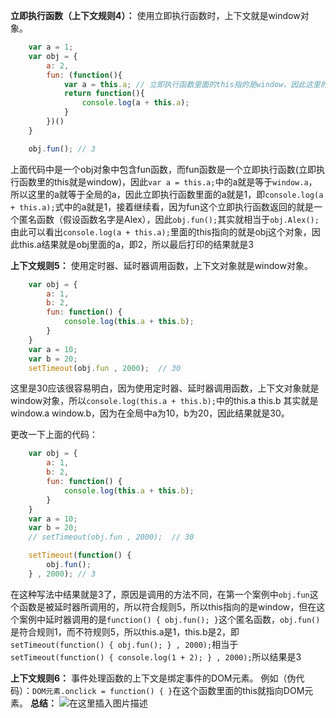 ﻿**立即执行函数（上下文规则4）：**
使用立即执行函数时，上下文就是window对象。
```javascript
    var a = 1;
    var obj = {
        a: 2,
        fun: (function(){
            var a = this.a; // 立即执行函数里面的this指的是window，因此这里的a就是1
            return function(){
                console.log(a + this.a);
            }
        })()
    }

    obj.fun(); // 3
```
上面代码中是一个obj对象中包含fun函数，而fun函数是一个立即执行函数(立即执行函数里的this就是window)，因此`var a = this.a;`中的a就是等于`window.a`，所以这里的a就等于全局的a，因此立即执行函数里面的a就是1，即`console.log(a + this.a);`式中的a就是1，接着继续看，因为fun这个立即执行函数返回的就是一个匿名函数（假设函数名字是Alex），因此`obj.fun();`其实就相当于`obj.Alex();`由此可以看出`console.log(a + this.a);`里面的this指向的就是obj这个对象，因此this.a结果就是obj里面的a，即2，所以最后打印的结果就是3

**上下文规则5：**
使用定时器、延时器调用函数，上下文对象就是window对象。

```javascript
    var obj = {
        a: 1,
        b: 2,
        fun: function() {
            console.log(this.a + this.b);
        }
    }
    var a = 10;
    var b = 20;
    setTimeout(obj.fun , 2000);  // 30
```
这里是30应该很容易明白，因为使用定时器、延时器调用函数，上下文对象就是window对象，所以`console.log(this.a + this.b);`中的this.a this.b 其实就是window.a window.b，因为在全局中a为10，b为20，因此结果就是30。

更改一下上面的代码：

```javascript
    var obj = {
        a: 1,
        b: 2,
        fun: function() {
            console.log(this.a + this.b);
        }
    }
    var a = 10;
    var b = 20;
    // setTimeout(obj.fun , 2000);  // 30

    setTimeout(function() {
        obj.fun();
    } , 2000); // 3
```
在这种写法中结果就是3了，原因是调用的方法不同，在第一个案例中`obj.fun`这个函数是被延时器所调用的，所以符合规则5，所以this指向的是window，但在这个案例中延时器调用的是`function() {
        obj.fun();
    }`这个匿名函数，`obj.fun()`是符合规则1，而不符规则5，所以this.a是1，this.b是2，即`setTimeout(function() {
        obj.fun();
    } , 2000);`相当于`setTimeout(function() {
        console.log(1 + 2);
    } , 2000);`所以结果是3

**上下文规则6：**
事件处理函数的上下文是绑定事件的DOM元素。
例如（伪代码）：`DOM元素.onclick = function() { }`在这个函数里面的this就指向DOM元素。
**总结：**
![在这里插入图片描述](https://img-blog.csdnimg.cn/20210522154457831.png?x-oss-process=image/watermark,type_ZmFuZ3poZW5naGVpdGk,shadow_10,text_aHR0cHM6Ly9ibG9nLmNzZG4ubmV0L3FxXzUyMjA3NzI4,size_16,color_FFFFFF,t_70#pic_center)

